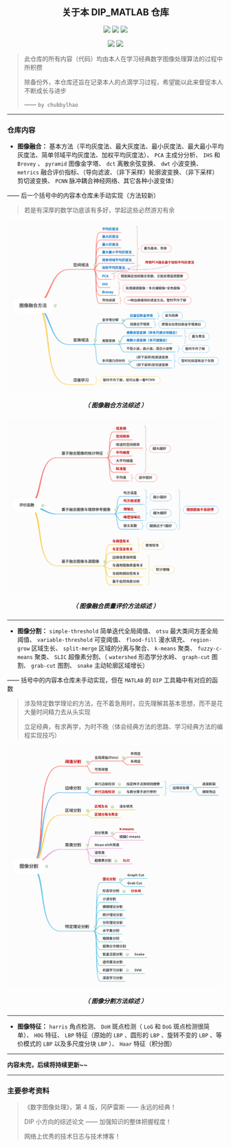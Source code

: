 <h2 align = "center">关于本 DIP_MATLAB 仓库</h2>

<p align="center">
    <img src="https://img.shields.io/badge/DIP__MATLAB-by%20chubbylhao-brightgreen" />
    <img src="https://img.shields.io/badge/license-MIT-brightgreen" />
    <img src="https://img.shields.io/badge/purpose-study%20and%20backup-red" />
</p>

<p align="center">
    <img src="https://img.shields.io/badge/language-MATLAB-blue" />
    <img src="https://img.shields.io/badge/institution-HIT--ISE-blue" />
</p>

> 此仓库的所有内容（代码）均由本人在学习经典数字图像处理算法的过程中所积攒
>
> 除备份外，本仓库还旨在记录本人的点滴学习过程，希望能以此来督促本人不断成长与进步
>
> —— `by chubbylhao`

------

### 仓库内容

- **图像融合：** 基本方法（平均灰度法、最大灰度法、最小灰度法、最大最小平均灰度法、简单邻域平均灰度法、加权平均灰度法）、  `PCA` 主成分分析、 `IHS` 和 `Brovey` 、 `pyramid` 图像金字塔、 `dct` 离散余弦变换、 `dwt` 小波变换、 `metrics` 融合评价指标、（导向滤波、（非下采样）轮廓波变换、（非下采样）剪切波变换、 `PCNN` 脉冲耦合神经网络、其它各种小波变体）

—— 后一个括号中的内容本仓库未手动实现（方法较新）

> 若是有深厚的数学功底该有多好，学起这些必然游刃有余

![](https://raw.githubusercontent.com/chubbylhao/myPics/692b75485ed44754771a2fbddfe232ae90e184ab/imageFusion/imageFusion.svg)

<h5 align = "center"> （ 图像融合方法综述 ） </h5>

![](https://raw.githubusercontent.com/chubbylhao/myPics/c14d773f330b996504dd39721a4d0673a7e19858/imageFusion/metrics.svg)

<h5 align = "center"> （ 图像融合质量评价方法综述 ） </h5>

------

- **图像分割：** `simple-threshold` 简单迭代全局阈值、  `otsu` 最大类间方差全局阈值、 `variable-threshold` 可变阈值、 `flood-fill` 漫水填充、 `region-grow` 区域生长、 `split-merge` 区域的分离与聚合、 `k-means` 聚类、 `fuzzy-c-means` 聚类、 `SLIC` 超像素分割、（ `watershed` 形态学分水岭、 `graph-cut` 图割、 `grab-cut` 图割、  `snake` 主动轮廓区域增长）

—— 括号中的内容本仓库未手动实现，但在 `MATLAB` 的 `DIP` 工具箱中有对应的函数

> 涉及特定数学理论的方法，在不着急用时，应先理解其基本思想，而不是花大量时间精力去从头实现
>
> 立足经典，有求再学，为时不晚（体会经典方法的思路、学习经典方法的编程实现技巧）

![](https://raw.githubusercontent.com/chubbylhao/myPics/7488a2120ecfb3226e29633f09e8275e006a0e9d/imageSegmentation/imageSegmentation.svg)

<h5 align = "center"> （ 图像分割方法综述 ） </h5>

- ------

- **图像特征：** `harris` 角点检测、 `DoH` 斑点检测（ `LoG` 和 `DoG` 斑点检测很简单）、 `HOG` 特征、 `LBP` 特征（原始的 `LBP` 、圆形的 `LBP` 、旋转不变的 `LBP` 、等价模式的 `LBP` 以及多尺度分块 `LBP` ）、 `Haar` 特征（积分图）

------

  **内容未完，后续将持续更新~~**

------

### 主要参考资料

> 《数字图像处理》，第 4 版，冈萨雷斯 —— 永远的经典！
>
> DIP 小方向的综述论文 —— 加强知识的整体把握程度！
>
> 网络上优秀的技术日志与技术博客！